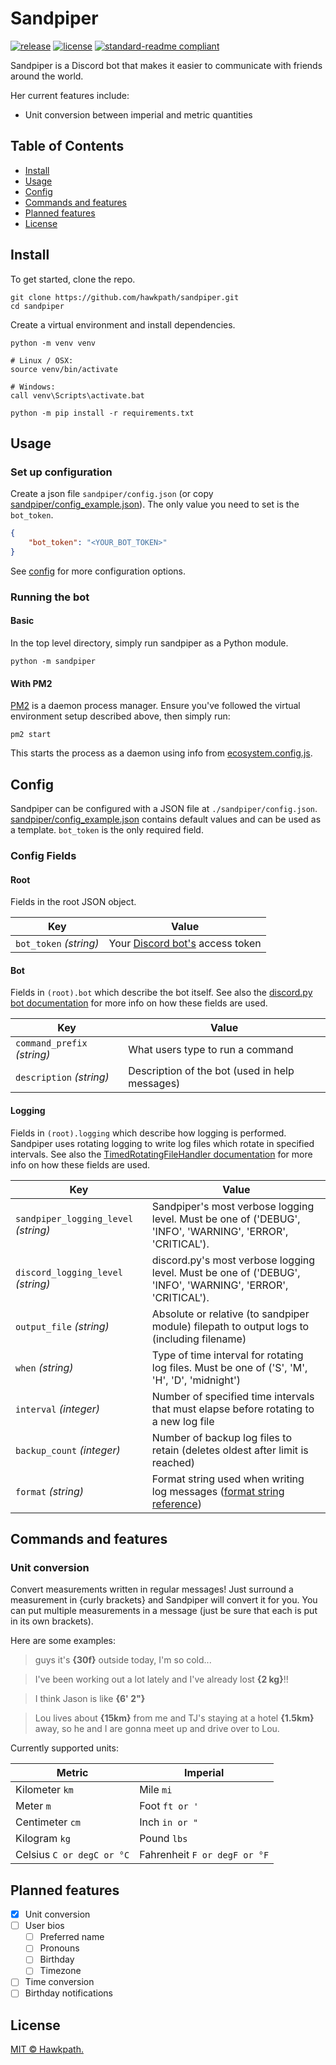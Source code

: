 # Sandpiper

[![release](https://img.shields.io/github/v/release/hawkpath/sandpiper)](https://github.com/Hawkpath/sandpiper/releases)
[![license](https://img.shields.io/github/license/hawkpath/sandpiper)](LICENSE)
[![standard-readme compliant](https://img.shields.io/badge/readme%20style-standard-brightgreen.svg?style=flat-square)](https://github.com/RichardLitt/standard-readme)

Sandpiper is a Discord bot that makes it easier to communicate with friends
around the world.

Her current features include:
- Unit conversion between imperial and metric quantities

## Table of Contents

- [Install](#install)
- [Usage](#usage)
- [Config](#config)
- [Commands and features](#commands-and-features)
- [Planned features](#planned-features)
- [License](#license)

## Install

To get started, clone the repo.

```shell script
git clone https://github.com/hawkpath/sandpiper.git
cd sandpiper
```

Create a virtual environment and install dependencies.

```shell script
python -m venv venv

# Linux / OSX:
source venv/bin/activate

# Windows:
call venv\Scripts\activate.bat

python -m pip install -r requirements.txt
```

## Usage

### Set up configuration

Create a json file `sandpiper/config.json` (or copy [sandpiper/config_example.json](sandpiper/config_example.json)).
The only value you need to set is the `bot_token`.

```json
{
    "bot_token": "<YOUR_BOT_TOKEN>"
}
```

See [config](#config) for more configuration options.

### Running the bot

#### Basic

In the top level directory, simply run sandpiper as a Python module.

```shell script
python -m sandpiper
```

#### With PM2

[PM2](https://pm2.keymetrics.io/docs/usage/quick-start/) is a daemon process
manager. Ensure you've followed the virtual environment setup described above,
then simply run:

```shell script
pm2 start
```

This starts the process as a daemon using info from [ecosystem.config.js](ecosystem.config.js).

## Config

Sandpiper can be configured with a JSON file at `./sandpiper/config.json`.
[sandpiper/config_example.json](sandpiper/config_example.json) contains
default values and can be used as a template. `bot_token` is the only required
field.

### Config Fields

#### Root

Fields in the root JSON object.

Key | Value
--- | -----
`bot_token` *(string)* | Your [Discord bot's](https://discord.com/developers/docs/topics/oauth2#bots) access token

#### Bot

Fields in `(root).bot` which describe the bot itself. See also
the [discord.py bot documentation](https://discordpy.readthedocs.io/en/latest/ext/commands/api.html#bot)
for more info on how these fields are used.

Key | Value
--- | -----
`command_prefix` *(string)* | What users type to run a command
`description` *(string)* | Description of the bot (used in help messages)

#### Logging

Fields in `(root).logging` which describe how logging is performed. Sandpiper
uses rotating logging to write log files which rotate in specified intervals.
See also the
[TimedRotatingFileHandler documentation](https://docs.python.org/3/library/logging.handlers.html#timedrotatingfilehandler)
for more info on how these fields are used.

Key | Value
--- | -----
`sandpiper_logging_level` *(string)* | Sandpiper's most verbose logging level. Must be one of ('DEBUG', 'INFO', 'WARNING', 'ERROR', 'CRITICAL').
`discord_logging_level` *(string)* | discord.py's most verbose logging level. Must be one of ('DEBUG', 'INFO', 'WARNING', 'ERROR', 'CRITICAL').
`output_file` *(string)* | Absolute or relative (to sandpiper module) filepath to output logs to (including filename)
`when` *(string)* | Type of time interval for rotating log files. Must be one of ('S', 'M', 'H', 'D', 'midnight')
`interval` *(integer)* | Number of specified time intervals that must elapse before rotating to a new log file
`backup_count` *(integer)* | Number of backup log files to retain (deletes oldest after limit is reached)
`format` *(string)* | Format string used when writing log messages ([format string reference](https://discordpy.readthedocs.io/en/latest/ext/commands/api.html#bot))

## Commands and features

### Unit conversion

Convert measurements written in regular messages! Just surround a measurement
in {curly brackets} and Sandpiper will convert it for you. You can put
multiple measurements in a message (just be sure that each is put in its own
brackets).

Here are some examples:

> guys it's **{30f}** outside today, I'm so cold...

> I've been working out a lot lately and I've already lost **{2 kg}**!!

> I think Jason is like **{6' 2"}**

> Lou lives about **{15km}** from me and TJ's staying at a hotel **{1.5km}**
> away, so he and I are gonna meet up and drive over to Lou.

Currently supported units:

Metric | Imperial
------ | --------
Kilometer `km` | Mile `mi`
Meter `m` | Foot `ft or '`
Centimeter `cm` | Inch `in or "`
Kilogram `kg` | Pound `lbs`
Celsius `C or degC or °C` | Fahrenheit `F or degF or °F`

## Planned features

- [X] Unit conversion
- [ ] User bios
  - [ ] Preferred name
  - [ ] Pronouns
  - [ ] Birthday
  - [ ] Timezone
- [ ] Time conversion
- [ ] Birthday notifications

## License

[MIT © Hawkpath.](LICENSE)

